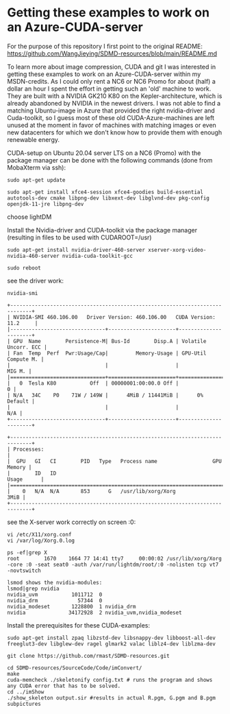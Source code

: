 # Getting these examples to work on an Azure-CUDA-server

For the purpose of this repository I first point to the original README: 
https://github.com/WangJieying/SDMD-resources/blob/main/README.md

To learn more about image compression, CUDA and git I was interested in getting these examples to work on an Azure-CUDA-server within my MSDN-credits.
As I could only rent a NC6 or NC6 Promo for about (half) a dollar an hour I spent the effort in getting such an 'old' machine to work.
They are built with a NVIDIA GK210 K80 on the Kepler-architecture, which is already abandoned by NVIDIA in the newest drivers.
I was not able to find a matching Ubuntu-image in Azure that provided the right nvidia-driver and Cuda-toolkit, so I guess most of these old CUDA-Azure-machines are left unused at the moment in favor of machines with matching images or even new datacenters for which we don't know how to provide them with enough renewable energy.

CUDA-setup on Ubuntu 20.04 server LTS on a NC6 (Promo) with the package manager can be done with the following commands (done from MobaXterm via ssh):

```
sudo apt-get update
```
```
sudo apt-get install xfce4-session xfce4-goodies build-essential autotools-dev cmake libpng-dev libxext-dev libglvnd-dev pkg-config openjdk-11-jre libpng-dev
```
choose lightDM

Install the Nvidia-driver and CUDA-toolkit via the package manager (resulting in files to be used with CUDAROOT=/usr)
```
sudo apt-get install nvidia-driver-460-server xserver-xorg-video-nvidia-460-server nvidia-cuda-toolkit-gcc
```
```
sudo reboot
```
see the driver work:
```
nvidia-smi

+-----------------------------------------------------------------------------+
| NVIDIA-SMI 460.106.00   Driver Version: 460.106.00   CUDA Version: 11.2     |
|-------------------------------+----------------------+----------------------+
| GPU  Name        Persistence-M| Bus-Id        Disp.A | Volatile Uncorr. ECC |
| Fan  Temp  Perf  Pwr:Usage/Cap|         Memory-Usage | GPU-Util  Compute M. |
|                               |                      |               MIG M. |
|===============================+======================+======================|
|   0  Tesla K80           Off  | 00000001:00:00.0 Off |                    0 |
| N/A   34C    P0    71W / 149W |      4MiB / 11441MiB |      0%      Default |
|                               |                      |                  N/A |
+-------------------------------+----------------------+----------------------+

+-----------------------------------------------------------------------------+
| Processes:                                                                  |
|  GPU   GI   CI        PID   Type   Process name                  GPU Memory |
|        ID   ID                                                   Usage      |
|=============================================================================|
|    0   N/A  N/A       853      G   /usr/lib/xorg/Xorg                  3MiB |
+-----------------------------------------------------------------------------+
```
see the X-server work correctly on screen :0:
```
vi /etc/X11/xorg.conf
vi /var/log/Xorg.0.log

ps -ef|grep X
root        1670    1664 77 14:41 tty7     00:00:02 /usr/lib/xorg/Xorg -core :0 -seat seat0 -auth /var/run/lightdm/root/:0 -nolisten tcp vt7 -novtswitch

lsmod shows the nvidia-modules:
lsmod|grep nvidia
nvidia_uvm           1011712  0
nvidia_drm             57344  0
nvidia_modeset       1228800  1 nvidia_drm
nvidia              34172928  2 nvidia_uvm,nvidia_modeset
```

Install the prerequisites for these CUDA-examples:
```
sudo apt-get install zpaq libzstd-dev libsnappy-dev libboost-all-dev freeglut3-dev libglew-dev ragel glmark2 valac liblz4-dev liblzma-dev 
```
```
git clone https://github.com/rmast/SDMD-resources.git
```
```
cd SDMD-resources/SourceCode/Code/imConvert/
make
cuda-memcheck ./skeletonify config.txt # runs the program and shows any CUDA error that has to be solved.
cd ../imShow
./show_skeleton output.sir #results in actual R.pgm, G.pgm and B.pgm subpictures
```

